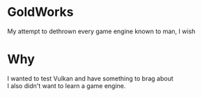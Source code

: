 # GoldWorks
My attempt to dethrown every game engine known to man, I wish

# Why
I wanted to test Vulkan and have something to brag about  
I also didn't want to learn a game engine.